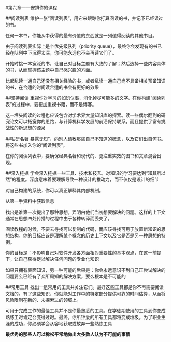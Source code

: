 #第六章——安排你的课程

##阅读列表
维护一张“阅读列表”，用它来跟踪你打算阅读的书，并记下已经读过的书。

任何一本书，你能从中获得的最有价值的东西就是一列值得阅读的其他书目。

由于阅读列表实际上是个优先级队列（priority queue），最终你会发现有的书已经在队列中下沉得太深，你可能永远也不会再读它们了。

开始时挑一本宽泛的书，让自己对目标主题有大致的了解；然后选择一些内容具体的书，从而掌握该主题中自己感兴趣的方面。

比起乱读一通自己还没有相关经验的书，或者乱读一通自己尚不具备相关预备知识的书，在合适的时间读合适的书会有更好的效果

##坚持阅读
重视你对学习的如饥似渴，消化掉尽可能多的文字。在你构建“阅读列表”的过程中，要更加重视书籍，而不是博客。

这一埋头阅读的过程也应该包含对学术界大量知识库的探索。读一些偶尔翻到的研究论文可以拓宽你的思路，与计算机科学发展的前沿保持联系，而且提供了富有挑战性的新思想的源泉

##钻研名著
暴露无知”，向别人请教那些自己不知道的概念，以及它们出自何书。将这些书加入你的“阅读列表”。

在你的阅读列表中，要确保经典名著和现代的、更注重实效的图书和文章混合出现。

##深入挖掘
学会深入挖掘一些工具、技术和技艺。对知识的学习要达到“知其所以然”的程度。深度意味着要理解导致一种设计的推动力，而不仅仅是设计的细节

对自己构建的系统，你可以真正解释其内部机制。

从第一手资料中获取信息

找出是谁第一次提出了那种思想，弄明白他们当初想要解决的问题。这样的上下文通常在思想四处传播的过程中由于各种转译而丢失了。

阅读教程的时候，不要去寻找可以复制的代码，而应该寻找可用于放置新知识的思想结构。你的目标应该是理解某个概念的历史上下文以及它是否是另一种思想的特例。

你的目标是：不影响自己对软件开发各方面相对重要性的基本观点，在这一前提下，让自己获得足以解决任何问题的专业化知识

如果只拥有表面知识，另一种可能的后果是：你会永远意识不到自己正尝试解决的问题要么已经有了众所周知的解决方案，要么根本是不可能的

##常用工具
找出一组常用的工具并关注它们。最好这些工具都是你不再需要阅读文档的。有了这些知识，你就能对工作中的特定部分提供可靠的时间估算，从而将风险限制在新的、未探索过的领域上。

可用于完成工作的最佳工具并不是你最熟悉的工具。在学徒期使用的工具到你变成熟练工时肯定会变得过时。最终，你所钟爱的所有工具都将变成垃圾。为了职业生涯的成功，你必须学会从容地获取或放弃一些熟练工具



**最优秀的那些人可以稀松平常地做出大多数人认为不可能的事情**
